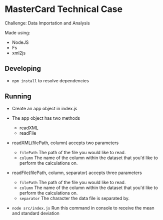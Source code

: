 # MasterCard Technical Case

Challenge: Data Importation and Analysis

Made using:
* NodeJS
* Fs
* xml2js

## Developing

* `npm install` to resolve dependencies

## Running

* Create an app object in index.js
* The app object has two methods
  * readXML
  * readFile
* readXML(filePath, column) accepts two parameters
  * `filePath` The path of the file you would like to read.
  * `column` The name of the column within the dataset that you'd like to perform the calculations on.
* readFile(filePath, column, separator) accepts three parameters
  * `filePath` The path of the file you would like to read.
  * `column` The name of the column within the dataset that you'd like to perform the calculations on.
  * `separator` The character the data file is separated by.

* `node src/index.js` Run this command in console to receive the mean and standard deviation
